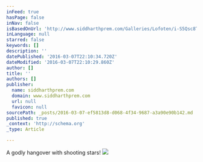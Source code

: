 ```yaml
---
inFeed: true
hasPage: false
inNav: false
isBasedOnUrl: 'http://www.siddharthprem.com/Galleries/Lofoten/i-S5Qsc8T/0/X2/IMG_3300_final-web-X2.jpg'
inLanguage: null
starred: false
keywords: []
description: ''
datePublished: '2016-03-07T22:10:34.720Z'
dateModified: '2016-03-07T22:10:29.860Z'
author: []
title: ''
authors: []
publisher:
  name: siddharthprem.com
  domain: www.siddharthprem.com
  url: null
  favicon: null
sourcePath: _posts/2016-03-07-ef5813d8-d068-4f34-9687-a3a90e90b142.md
published: true
_context: 'http://schema.org'
_type: Article

---
```

A godly hangover with shooting stars!
![](http://www.siddharthprem.com/Galleries/Lofoten/i-S5Qsc8T/0/X2/IMG_3300_final-web-X2.jpg)